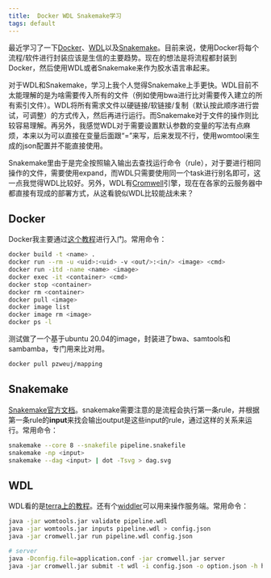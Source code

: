 ```yaml
---
title:  Docker WDL Snakemake学习
tags: default
---
```



最近学习了一下[Docker](https://www.docker.com/)、[WDL](https://openwdl.org/)以及[Snakemake](https://snakemake.github.io/)。目前来说，使用Docker将每个流程/软件进行封装应该是生信的主要趋势。现在的想法是将流程都封装到Docker，然后使用WDL或者Snakemake来作为胶水语言串起来。

对于WDL和Snakemake，学习上我个人觉得Snakemake上手更快。WDL目前不太能理解的是为啥需要传入所有的文件（例如使用bwa进行比对需要传入建立的所有索引文件）。WDL将所有需求文件以硬链接/软链接/复制（默认按此顺序进行尝试，可调整）的方式传入，然后再进行运行。而Snakemake对于文件的操作则比较容易理解。再另外，我感觉WDL对于需要设置默认参数的变量的写法有点麻烦，本来以为可以直接在变量后面跟“=”来写，后来发现不行，使用womtool来生成的json配置并不能直接使用。

Snakemake里由于是完全按照输入输出去查找运行命令（rule），对于要进行相同操作的文件，需要使用expand，而WDL只需要使用同一个task进行别名即可，这一点我觉得WDL比较好。另外，WDL有[Cromwell](https://github.com/broadinstitute/cromwell)引擎，现在在各家的云服务器中都直接有现成的部署方式，从这看貌似WDL比较能战未来？

## Docker
Docker我主要通过[这个教程](https://yeasy.gitbook.io/docker_practice/)进行入门。常用命令：

```bash
docker build -t <name> .
docker run --rm -u <uid>:<uid> -v <out/>:<in/> <image> <cmd>
docker run -itd -name <name> <image>
docker exec -it <container> <cmd>
docker stop <container>
docker rm <container>
docker pull <image>
docker image list
docker image rm <image>
docker ps -l
```

测试做了一个基于ubuntu 20.04的image，封装进了bwa、samtools和sambamba，专门用来比对用。
```bash
docker pull pzweuj/mapping
```

## Snakemake
[Snakemake官方文档](https://snakemake.readthedocs.io/en/stable/)。snakemake需要注意的是流程会执行第一条rule，并根据第一条rule的**input**来找会输出output是这些input的rule，通过这样的关系来运行。常用命令：

```bash
snakemake --core 8 --snakefile pipeline.snakefile
snakemake -np <input>
snakemake --dag <input> | dot -Tsvg > dag.svg
```


## WDL
WDL看的是[terra上的教程](https://support.terra.bio/hc/en-us/sections/360007347652-WDL-Tutorials)。还有个[widdler](https://github.com/broadinstitute/widdler)可以用来操作服务端。常用命令：

```bash
java -jar womtools.jar validate pipeline.wdl
java -jar womtools.jar inputs pipeline.wdl > config.json
java -jar cromwell.jar run pipeline.wdl config.json

# server
java -Dconfig.file=application.conf -jar cromwell.jar server
java -jar cromwell.jar submit -t wdl -i config.json -o option.json -h http://localhost:8000
```